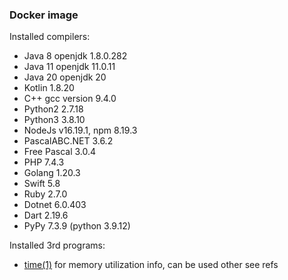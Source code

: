 ### Docker image

Installed compilers:

- Java 8 openjdk 1.8.0.282
- Java 11 openjdk 11.0.11
- Java 20 openjdk 20
- Kotlin 1.8.20
- C++ gcc version 9.4.0
- Python2 2.7.18
- Python3 3.8.10
- NodeJs v16.19.1, npm 8.19.3
- PascalABC.NET 3.6.2
- Free Pascal 3.0.4
- PHP 7.4.3
- Golang 1.20.3
- Swift 5.8
- Ruby 2.7.0
- Dotnet 6.0.403
- Dart 2.19.6
- PyPy 7.3.9 (python 3.9.12)


Installed 3rd programs:

- [time(1)](http://man7.org/linux/man-pages/man1/time.1.html) for memory utilization info, can be used other see refs
